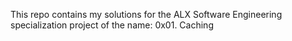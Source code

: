 This repo contains my solutions for the ALX Software Engineering specialization project of the name: 0x01. Caching
